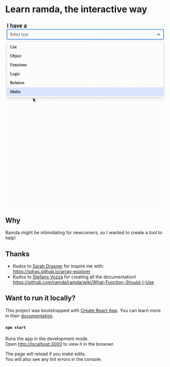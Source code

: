 # Learn ramda, the interactive way

![](./docs/demo.gif)

## Why

Ramda might be intimidating for newcomers, so I wanted to create a tool to help!

## Thanks

- Kudos to [Sarah Drasner](https://github.com/sdras) for inspire me with: https://sdras.github.io/array-explorer
- Kudos to [Stefano Vozza](https://github.com/svozza) for creating all the documentation! https://github.com/ramda/ramda/wiki/What-Function-Should-I-Use

## Want to run it locally?

This project was bootstrapped with [Create React App](https://github.com/facebook/create-react-app). You can learn more in their [documentation](https://facebook.github.io/create-react-app/docs/getting-started).

#### `npm start`

Runs the app in the development mode.<br>
Open [http://localhost:3000](http://localhost:3000) to view it in the browser.

The page will reload if you make edits.<br>
You will also see any lint errors in the console.